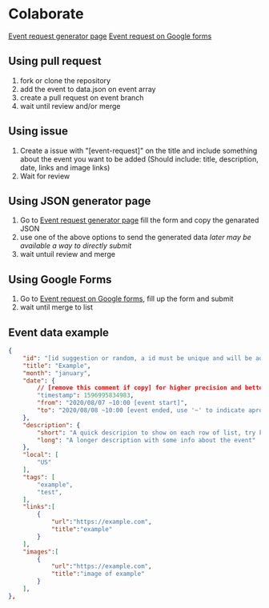 # Colaborate

[Event request generator page](https://wrap20.web.app/request)
[Event request on Google forms](https://forms.gle/JDjMavk3hNTQ23aJ7)


## Using pull request
1. fork or clone the repository
2. add the event to data.json on event array
3. create a pull request on event branch
4. wait until review and/or merge

## Using issue
1. Create a issue with "[event-request]" on the title and include something about the event you want to be added (Should include: title, description, date, links and image links)
2. Wait for review

## Using JSON generator page
1. Go to [Event request generator page](https://wrap20.web.app/request) fill the form and copy the genarated JSON
2. use one of the above options to send the generated data
    _later may be available a way to directly submit_
3. wait untuil review and merge

## Using Google Forms
1. Go to [Event request on Google forms](https://forms.gle/JDjMavk3hNTQ23aJ7), fill up the form and submit
2. wait until merge to list



## Event data example

```json
{
    "id": "[id suggestion or random, a id must be unique and will be added at merge]",
    "title": "Example",
    "month": "january",
    "date": {
        // [remove this comment if copy] for higher precision and better date presentation, timestamp is required, you can get the current timestamp by opening browser console on page/element inspector (ctrl+shift+i, F12...) and using the command: Date.now() on console tab
        "timestamp": 1596995834983,
        "from": "2020/08/07 ~10:00 [event start]",
        "to": "2020/08/08 ~10:00 [event ended, use '~' to indicate aproximated]"
    },
    "description": {
        "short": "A quick descripion to show on each row of list, try keep under 100 chars",
        "long": "A longer description with some info about the event"
    },
    "local": [
        "US"
    ],
    "tags": [
        "example",
        "test",
    ],
    "links":[
        {
            "url":"https://example.com",
            "title":"example"
        }
    ],
    "images":[
        {
            "url":"https://example.com",
            "title":"image of example"
        }
    ],
},
```